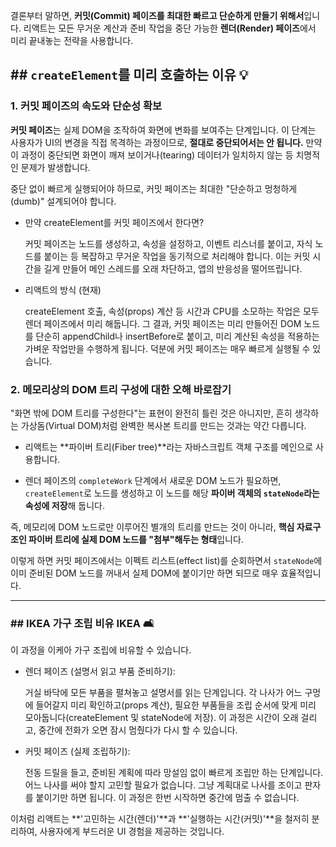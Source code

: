결론부터 말하면, **커밋(Commit) 페이즈를 최대한 빠르고 단순하게 만들기 위해서**입니다. 리액트는 모든 무거운 계산과 준비 작업을 중단 가능한 **렌더(Render) 페이즈**에서 미리 끝내놓는 전략을 사용합니다.
## ## `createElement`를 미리 호출하는 이유 💡

### 1. 커밋 페이즈의 속도와 단순성 확보

**커밋 페이즈**는 실제 DOM을 조작하여 화면에 변화를 보여주는 단계입니다. 이 단계는 사용자가 UI의 변경을 직접 목격하는 과정이므로, **절대로 중단되어서는 안 됩니다.** 만약 이 과정이 중단되면 화면이 깨져 보이거나(tearing) 데이터가 일치하지 않는 등 치명적인 문제가 발생합니다.

중단 없이 빠르게 실행되어야 하므로, 커밋 페이즈는 최대한 "단순하고 멍청하게(dumb)" 설계되어야 합니다.

- 만약 createElement를 커밋 페이즈에서 한다면?
    
    커밋 페이즈는 노드를 생성하고, 속성을 설정하고, 이벤트 리스너를 붙이고, 자식 노드를 붙이는 등 복잡하고 무거운 작업을 동기적으로 처리해야 합니다. 이는 커밋 시간을 길게 만들어 메인 스레드를 오래 차단하고, 앱의 반응성을 떨어뜨립니다.
    
- 리액트의 방식 (현재)
    
    createElement 호출, 속성(props) 계산 등 시간과 CPU를 소모하는 작업은 모두 렌더 페이즈에서 미리 해둡니다. 그 결과, 커밋 페이즈는 미리 만들어진 DOM 노드를 단순히 appendChild나 insertBefore로 붙이고, 미리 계산된 속성을 적용하는 가벼운 작업만을 수행하게 됩니다. 덕분에 커밋 페이즈는 매우 빠르게 실행될 수 있습니다.
    

### 2. 메모리상의 DOM 트리 구성에 대한 오해 바로잡기

"화면 밖에 DOM 트리를 구성한다"는 표현이 완전히 틀린 것은 아니지만, 흔히 생각하는 가상돔(Virtual DOM)처럼 완벽한 복사본 트리를 만드는 것과는 약간 다릅니다.

- 리액트는 **파이버 트리(Fiber tree)**라는 자바스크립트 객체 구조를 메인으로 사용합니다.
    
- 렌더 페이즈의 `completeWork` 단계에서 새로운 DOM 노드가 필요하면, `createElement`로 노드를 생성하고 이 노드를 해당 **파이버 객체의 `stateNode`라는 속성에 저장**해 둡니다.
    

즉, 메모리에 DOM 노드로만 이루어진 별개의 트리를 만드는 것이 아니라, **핵심 자료구조인 파이버 트리에 실제 DOM 노드를 "첨부"해두는 형태**입니다.

이렇게 하면 커밋 페이즈에서는 이펙트 리스트(effect list)를 순회하면서 `stateNode`에 이미 준비된 DOM 노드를 꺼내서 실제 DOM에 붙이기만 하면 되므로 매우 효율적입니다.

---

### ## IKEA 가구 조립 비유 IKEA 🛋️

이 과정을 이케아 가구 조립에 비유할 수 있습니다.

- 렌더 페이즈 (설명서 읽고 부품 준비하기):
    
    거실 바닥에 모든 부품을 펼쳐놓고 설명서를 읽는 단계입니다. 각 나사가 어느 구멍에 들어갈지 미리 확인하고(props 계산), 필요한 부품들을 조립 순서에 맞게 미리 모아둡니다(createElement 및 stateNode에 저장). 이 과정은 시간이 오래 걸리고, 중간에 전화가 오면 잠시 멈췄다가 다시 할 수 있습니다.
    
- 커밋 페이즈 (실제 조립하기):
    
    전동 드릴을 들고, 준비된 계획에 따라 망설임 없이 빠르게 조립만 하는 단계입니다. 어느 나사를 써야 할지 고민할 필요가 없습니다. 그냥 계획대로 나사를 조이고 판자를 붙이기만 하면 됩니다. 이 과정은 한번 시작하면 중간에 멈출 수 없습니다.
    

이처럼 리액트는 **'고민하는 시간(렌더)'**과 **'실행하는 시간(커밋)'**을 철저히 분리하여, 사용자에게 부드러운 UI 경험을 제공하는 것입니다.